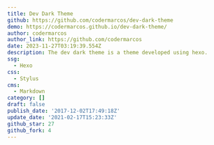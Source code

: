 ```yaml
---
title: Dev Dark Theme
github: https://github.com/codermarcos/dev-dark-theme
demo: https://codermarcos.github.io/dev-dark-theme/
author: codermarcos
author_link: https://github.com/codermarcos
date: 2023-11-27T03:19:39.554Z
description: The dev dark theme is a theme developed using hexo.
ssg:
  - Hexo
css:
  - Stylus
cms:
  - Markdown
category: []
draft: false
publish_date: '2017-12-02T17:49:18Z'
update_date: '2021-02-17T15:23:33Z'
github_star: 27
github_fork: 4
---
```

